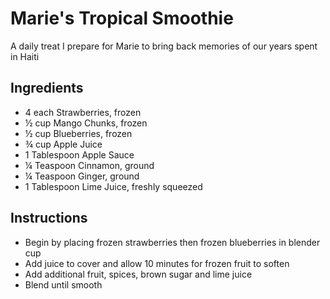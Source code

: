 # Marie's Tropical Smoothie

A daily treat I prepare for Marie to bring back memories of our years spent in Haiti 

## Ingredients

- 4 each Strawberries, frozen
- ½ cup Mango Chunks, frozen  
- ½ cup Blueberries, frozen  
- ¾ cup Apple Juice  
- 1 Tablespoon Apple Sauce  
- ¼ Teaspoon Cinnamon, ground
- ¼ Teaspoon Ginger, ground
- 1 Tablespoon Lime Juice, freshly squeezed 

## Instructions

- Begin by placing frozen strawberries then frozen blueberries in blender cup  
- Add juice to cover and allow 10 minutes for frozen fruit to soften 
- Add additional fruit, spices, brown sugar and lime juice
- Blend until smooth

<!--
## Notes



## Sources

[jgoode.ca](https://jgoode.ca)

-->